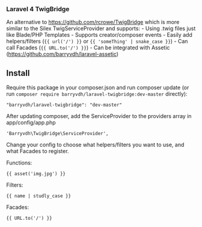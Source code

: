 ### Laravel 4 TwigBridge

An alternative to https://github.com/rcrowe/TwigBridge which is more similar to the Silex TwigServiceProvider and supports:
    - Using .twig files just like Blade/PHP Templates
    - Supports creator/composer events
    - Easily add helpers/filters (`{{ url('/') }}` or `{{ 'someThing' | snake_case }}`)
    - Can call Facades (`{{ URL.to('/') }}`)
    - Can be integrated with Assetic (https://github.com/barryvdh/laravel-assetic)
    
## Install
Require this package in your composer.json and run composer update (or run `composer require barryvdh/laravel-twigbridge:dev-master` directly):

    "barryvdh/laravel-twigbridge": "dev-master"

After updating composer, add the ServiceProvider to the providers array in app/config/app.php

    'Barryvdh\TwigBridge\ServiceProvider',

Change your config to choose what helpers/filters you want to use, and what Facades to register.

Functions:

    {{ asset('img.jpg') }}

Filters:

    {{ name | studly_case }}

Facades:

    {{ URL.to('/') }}